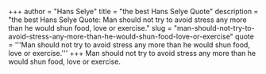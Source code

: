+++
author = "Hans Selye"
title = "the best Hans Selye Quote"
description = "the best Hans Selye Quote: Man should not try to avoid stress any more than he would shun food, love or exercise."
slug = "man-should-not-try-to-avoid-stress-any-more-than-he-would-shun-food-love-or-exercise"
quote = '''Man should not try to avoid stress any more than he would shun food, love or exercise.'''
+++
Man should not try to avoid stress any more than he would shun food, love or exercise.
